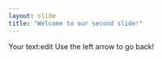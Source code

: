 ```yaml
---
layout: slide
title: "Welcome to our second slide!"
---
```

Your text:edit
Use the left arrow to go back!